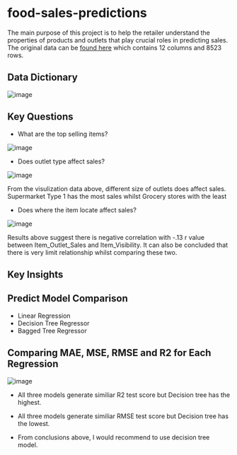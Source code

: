 # food-sales-predictions
The main purpose of this project is to help the retailer understand the properties of products and outlets that play crucial roles in predicting sales. The original data can be [found here](https://datahack.analyticsvidhya.com/contest/practice-problem-big-mart-sales-iii/#About) which contains 12 columns and 8523 rows.

## Data Dictionary

![image](https://user-images.githubusercontent.com/126204698/229249068-9d421384-691b-4418-9268-4468b9de86ec.png)

## Key Questions

- What are the top selling items?

![image](https://user-images.githubusercontent.com/126204698/229251339-7f9acb61-57cf-43f3-afde-9bbb71f0218d.png)

- Does outlet type affect sales?

![image](https://user-images.githubusercontent.com/126204698/229251379-fde0b3ca-1bec-4ede-ae16-358b44a5260e.png)

From the visulization data above, different size of outlets does affect sales. Supermarket Type 1 has the most sales whilst Grocery stores with the least

- Does where the item locate affect sales?

![image](https://user-images.githubusercontent.com/126204698/229251403-c0a482be-3b0a-4aa9-9fac-86e9b3d447c3.png)

Results above suggest there is negative correlation with -.13 r value between Item_Outlet_Sales and Item_Visibility. It can also be concluded that there is very limit relationship whilst comparing these two.

## Key Insights
## Predict Model Comparison
- Linear Regression
- Decision Tree Regressor
- Bagged Tree Regressor

## Comparing MAE, MSE, RMSE and R2 for Each Regression
![image](https://user-images.githubusercontent.com/126204698/229249968-d5af2506-b237-464b-879c-7c8a5edf5936.png)

- All three models generate similiar R2 test score but Decision tree has the highest.

- All three models generate similiar RMSE test score but Decision tree has the lowest.

- From conclusions above, I would recommend to use decision tree model.

